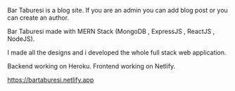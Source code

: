Bar Taburesi is a blog site. If you are an admin you can add blog post or you can create an author.

Bar Taburesi made with MERN Stack (MongoDB , ExpressJS , ReactJS , NodeJS).

I made all the designs and i developed the whole full stack web application.

Backend working on Heroku. Frontend working on Netlify.

https://bartaburesi.netlify.app
